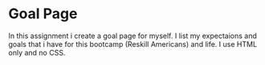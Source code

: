 # Goal Page

In this assignment i create a goal page for myself. I list my expectaions and goals that i have for this bootcamp (Reskill Americans) and life. I use HTML only and no CSS.
